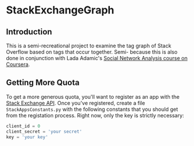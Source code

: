 StackExchangeGraph
==================

Introduction
------------
This is a semi-recreational project to examine the tag graph of Stack Overflow
based on tags that occur together. Semi- because this is also done in
conjunction with Lada Adamic's
[Social Network Analysis course on Coursera](https://class.coursera.org/sna-003/class).

Getting More Quota
------------------
To get a more generous quota, you'll want to register as an app with
the [Stack Exchange API](http://stackapps.com). Once you've registered,
create a file `StackAppsConstants.py` with the following constants that
you should get from the registation process. Right now, only the key
is strictly necessary:
```python
client_id = 0
client_secret = 'your secret'
key = 'your key'
```

